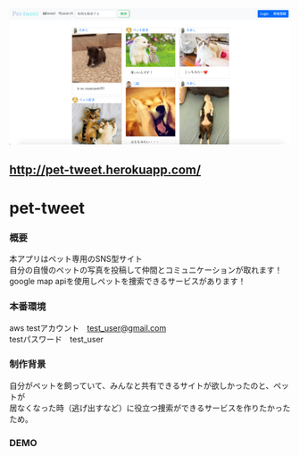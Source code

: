 ![サンプル画像](app/assets/images/pet-tweet.png)
## http://pet-tweet.herokuapp.com/
# pet-tweet</br>

### 概要</br>
本アプリはペット専用のSNS型サイト</br>
自分の自慢のペットの写真を投稿して仲間とコミュニケーションが取れます！</br>
google map apiを使用しペットを捜索できるサービスがあります！</br>

### 本番環境
aws
testアカウント　test_user@gmail.com</br>
testパスワード　test_user</br>



### 制作背景
自分がペットを飼っていて、みんなと共有できるサイトが欲しかったのと、ペットが</br>
居なくなった時（逃げ出すなど）に役立つ捜索ができるサービスを作りたかったため。

### DEMO
